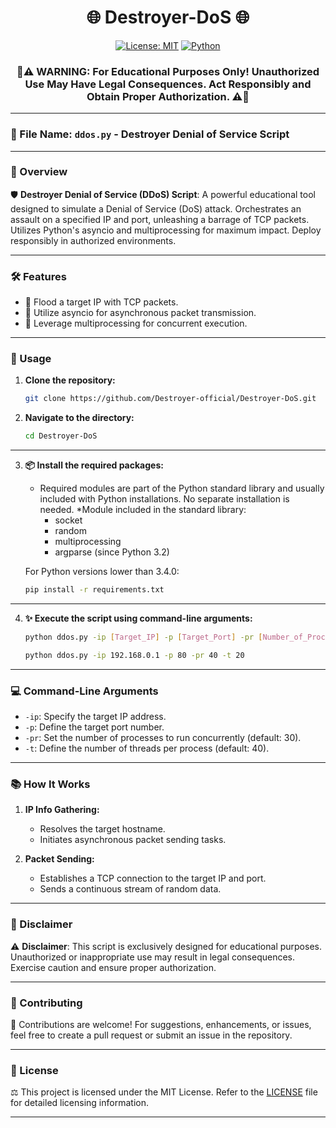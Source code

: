 <div align="center">

# 🌐 Destroyer-DoS 🌐

[![License: MIT](https://img.shields.io/badge/License-MIT-yellow.svg)](https://opensource.org/licenses/MIT)
[![Python](https://img.shields.io/badge/Python-3.6%2B-blue.svg)](https://www.python.org/downloads/)

</div>

<div align="center">

### 🚨⚠️ WARNING: For Educational Purposes Only! Unauthorized Use May Have Legal Consequences. Act Responsibly and Obtain Proper Authorization. ⚠️🚨

</div>

---

### 📂 File Name: `ddos.py` - Destroyer Denial of Service Script

---

### 🌟 Overview

🛡️ **Destroyer Denial of Service (DDoS) Script**: A powerful educational tool designed to simulate a Denial of Service (DoS) attack. Orchestrates an assault on a specified IP and port, unleashing a barrage of TCP packets. Utilizes Python's asyncio and multiprocessing for maximum impact. Deploy responsibly in authorized environments.

---

### 🛠️ Features

- 🎯 Flood a target IP with TCP packets.
- 🚀 Utilize asyncio for asynchronous packet transmission.
- 🔄 Leverage multiprocessing for concurrent execution.

---

### 🚀 Usage

1. **Clone the repository:**
    ```bash
    git clone https://github.com/Destroyer-official/Destroyer-DoS.git
    ```

2. **Navigate to the directory:**
    ```bash
    cd Destroyer-DoS
    ```

---

3. **📦 Install the required packages:**
    - Required modules are part of the Python standard library and usually included with Python installations. No separate installation is needed.
 *Module included in the standard library:
       - socket
       - random
       - multiprocessing
       - argparse (since Python 3.2)

    For Python versions lower than 3.4.0:
    ```bash
    pip install -r requirements.txt
    ```
---

4. **✨ Execute the script using command-line arguments:**
    ```bash
    python ddos.py -ip [Target_IP] -p [Target_Port] -pr [Number_of_Processes] -t [Number_of_Threads per process] 
    ```
    ```bash
    python ddos.py -ip 192.168.0.1 -p 80 -pr 40 -t 20 
    ```

---

### 💻 Command-Line Arguments

- `-ip`: Specify the target IP address.
- `-p`: Define the target port number.
- `-pr`: Set the number of processes to run concurrently (default: 30).
- `-t`: Define the number of threads per process (default: 40).

---

### 📚 How It Works

1. **IP Info Gathering:**
   - Resolves the target hostname.
   - Initiates asynchronous packet sending tasks.

2. **Packet Sending:**
   - Establishes a TCP connection to the target IP and port.
   - Sends a continuous stream of random data.

---

### 📜 Disclaimer

⚠️ **Disclaimer**: This script is exclusively designed for educational purposes. Unauthorized or inappropriate use may result in legal consequences. Exercise caution and ensure proper authorization.

---

### 🤝 Contributing

🤝 Contributions are welcome! For suggestions, enhancements, or issues, feel free to create a pull request or submit an issue in the repository.

---

### 📜 License

⚖️ This project is licensed under the MIT License. Refer to the [LICENSE](LICENSE) file for detailed licensing information.

<div align="center">

---

</div>

